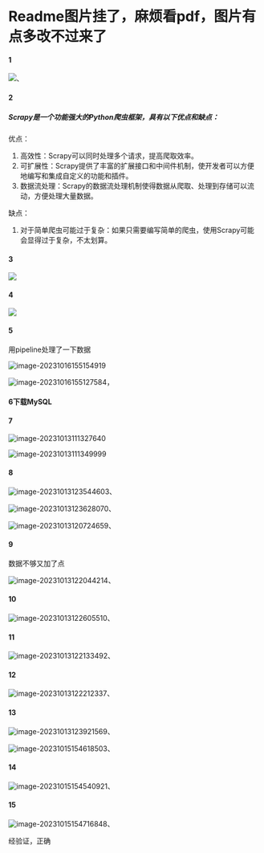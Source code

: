 # Readme图片挂了，麻烦看pdf，图片有点多改不过来了

#### 1

![](readme.assets\image-20231013093551531.png)、



#### 2

##### Scrapy是一个功能强大的Python爬虫框架，具有以下优点和缺点：

优点：

1. 高效性：Scrapy可以同时处理多个请求，提高爬取效率。
2. 可扩展性：Scrapy提供了丰富的扩展接口和中间件机制，使开发者可以方便地编写和集成自定义的功能和插件。
3. 数据流处理：Scrapy的数据流处理机制使得数据从爬取、处理到存储可以流动，方便处理大量数据。

缺点：

1. 对于简单爬虫可能过于复杂：如果只需要编写简单的爬虫，使用Scrapy可能会显得过于复杂，不太划算。



#### 3

![](readme.assets\image-20231013093931380.png)



#### 4

![](readme.assets\image-20231015222844662.png)



#### 5

用pipeline处理了一下数据

![image-20231016155154919](image-20231016155154919.png)

![image-20231016155127584](image-20231016155127584.png)，



#### 6下载MySQL



#### 7

![image-20231013111327640](readme.assets\image-20231013111327640.png)

![image-20231013111349999](readme.assets\image-20231013111349999.png)



#### 8

![image-20231013123544603](readme.assets\image-20231013123544603.png)、

![image-20231013123628070](readme.assets\image-20231013123628070.png)、

![image-20231013120724659](readme.assets\image-20231013120724659.png)、



#### 9

数据不够又加了点

![image-20231013122044214](readme.assets\image-20231013122044214.png)、

#### 10

![image-20231013122605510](readme.assets\image-20231013122605510.png)、



#### 11

![image-20231013122133492](readme.assets\image-20231013122133492.png)、

#### 12

![image-20231013122212337](readme.assets\image-20231013122212337.png)、



#### 13

![image-20231013123921569](readme.assets\image-20231013123921569.png)、

![image-20231015154618503](readme.assets\image-20231015154618503.png)、



#### 14

![image-20231015154540921](readme.assets\image-20231015154540921-16973559424551.png)、



#### 15

![image-20231015154716848](readme.assets\image-20231015154716848.png)、

经验证，正确

